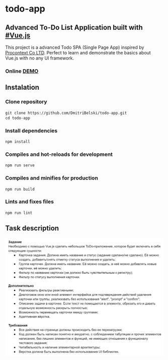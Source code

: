 # todo-app

## Advanced To-Do List Application built with [#Vue.js](https://github.com/vuejs/vue)

This project is a advanced Todo SPA (Single Page App) inspired by [Procontext Co LTD](https://procontext.ru). Perfect to learn and demonstrate the basics about Vue.js with no any UI framework.

### Online **[DEMO](https://DmitriBelski.github.io/todo-app/index.html)**

## Instalation

### Clone repository
```
git clone https://github.com/DmitriBelski/todo-app.git
cd todo-app
```

### Install dependencies
```
npm install
```

### Compiles and hot-reloads for development
```
npm run serve
```

### Compiles and minifies for production
```
npm run build
```

### Lints and fixes files
```
npm run lint
```
## Task description
![task description](task.jpg)

